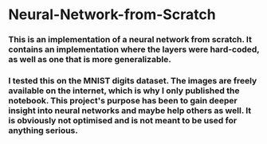 # Neural-Network-from-Scratch

### This is an implementation of a neural network from scratch. It contains an implementation where the layers were hard-coded, as well as one that is more generalizable.

### I tested this on the MNIST digits dataset. The images are freely available on the internet, which is why I only published the notebook. This project's purpose has been to gain deeper insight into neural networks and maybe help others as well. It is obviously not optimised and is not meant to be used for anything serious. 